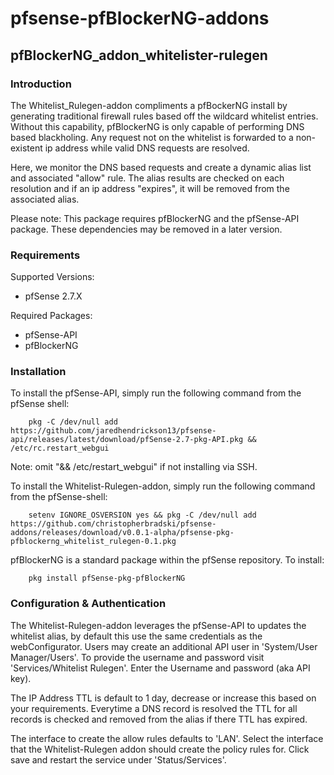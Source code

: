 # pfsense-pfBlockerNG-addons

## pfBlockerNG_addon_whitelister-rulegen
### Introduction
The Whitelist_Rulegen-addon compliments a pfBockerNG install by generating traditional firewall rules based off the wildcard whitelist entries. Without this capability, pfBlockerNG is only capable of performing DNS based blackholing. Any request not on the whitelist is forwarded to a non-existent ip address while valid DNS requests are resolved.

Here, we monitor the DNS based requests and create a dynamic alias list and associated "allow" rule. The alias results are checked on each resolution and if an ip address "expires", it will be removed from the associated alias.

Please note: This package requires pfBlockerNG and the pfSense-API package. These dependencies may be removed in a later version.

### Requirements
Supported Versions:
* pfSense 2.7.X

Required Packages:
* pfSense-API
* pfBlockerNG

### Installation
To install the pfSense-API, simply run the following command from the pfSense shell:
```
    pkg -C /dev/null add https://github.com/jaredhendrickson13/pfsense-api/releases/latest/download/pfSense-2.7-pkg-API.pkg && /etc/rc.restart_webgui
```
Note: omit "&& /etc/restart_webgui" if not installing via SSH.

To install the Whitelist-Rulegen-addon, simply run the following command from the pfSense-shell:
```
    setenv IGNORE_OSVERSION yes && pkg -C /dev/null add https://github.com/christopherbradski/pfsense-addons/releases/download/v0.0.1-alpha/pfsense-pkg-pfblockerng_whitelist_rulegen-0.1.pkg
```

pfBlockerNG is a standard package within the pfSense repository. To install:
```
    pkg install pfSense-pkg-pfBlockerNG
```

### Configuration & Authentication
The Whitelist-Rulegen-addon leverages the pfSense-API to updates the whitelist alias, by default this use the same credentials as the webConfigurator. Users may create an additional API user in 'System/User Manager/Users'. To provide the username and password visit 'Services/Whitelist Rulegen'. Enter the Username and password (aka API key).

The IP Address TTL is default to 1 day, decrease or increase this based on your requirements. Everytime a DNS record is resolved the TTL for all records is checked and removed from the alias if there TTL has expired.

The interface to create the allow rules defaults to 'LAN'. Select the interface that the Whitelist-Rulegen addon should create the policy rules for. Click save and restart the service under 'Status/Services'.
